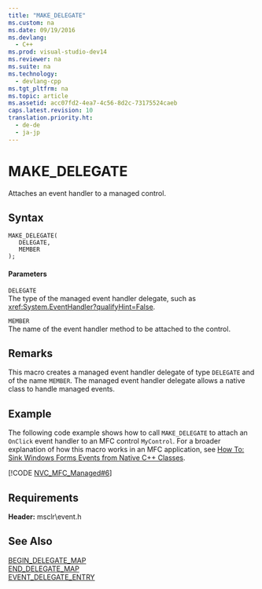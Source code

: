 ```yaml
---
title: "MAKE_DELEGATE"
ms.custom: na
ms.date: 09/19/2016
ms.devlang: 
  - C++
ms.prod: visual-studio-dev14
ms.reviewer: na
ms.suite: na
ms.technology: 
  - devlang-cpp
ms.tgt_pltfrm: na
ms.topic: article
ms.assetid: acc07fd2-4ea7-4c56-8d2c-73175524caeb
caps.latest.revision: 10
translation.priority.ht: 
  - de-de
  - ja-jp
---
```

# MAKE_DELEGATE
Attaches an event handler to a managed control.  
  
## Syntax  
  
```  
MAKE_DELEGATE(   
   DELEGATE,  
   MEMBER  
);  
```  
  
#### Parameters  
 `DELEGATE`  
 The type of the managed event handler delegate, such as <xref:System.EventHandler?qualifyHint=False>.  
  
 `MEMBER`  
 The name of the event handler method to be attached to the control.  
  
## Remarks  
 This macro creates a managed event handler delegate of type `DELEGATE` and of the name `MEMBER`. The managed event handler delegate allows a native class to handle managed events.  
  
## Example  
 The following code example shows how to call `MAKE_DELEGATE` to attach an `OnClick` event handler to an MFC control `MyControl`. For a broader explanation of how this macro works in an MFC application, see [How To: Sink Windows Forms Events from Native C++ Classes](../Topic/How%20to:%20Sink%20Windows%20Forms%20Events%20from%20Native%20C++%20Classes.md).  
  
 [!CODE [NVC_MFC_Managed#6](../CodeSnippet/VS_Snippets_Cpp/NVC_MFC_Managed#6)]  
  
## Requirements  
 **Header:** msclr\event.h  
  
## See Also  
 [BEGIN_DELEGATE_MAP](../vs140/BEGIN_DELEGATE_MAP.md)   
 [END_DELEGATE_MAP](../vs140/END_DELEGATE_MAP.md)   
 [EVENT_DELEGATE_ENTRY](../vs140/EVENT_DELEGATE_ENTRY.md)